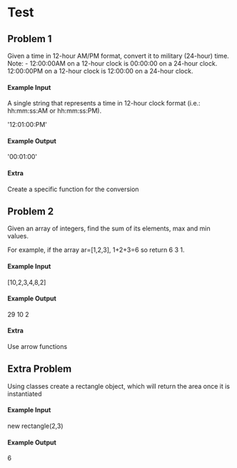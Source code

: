 # Test
## Problem 1
Given a time in 12-hour AM/PM format, convert it to military (24-hour) time.
Note: - 12:00:00AM on a 12-hour clock is 00:00:00 on a 24-hour clock. 
12:00:00PM on a 12-hour clock is 12:00:00 on a 24-hour clock.
#### Example Input
A single string that represents a time in 12-hour clock format (i.e.: hh:mm:ss:AM or hh:mm:ss:PM).

'12:01:00:PM'
#### Example Output
'00:01:00'
#### Extra
Create a specific function for the conversion

## Problem 2
Given an array of integers, find the sum of its elements, max and min values.

For example, if the array ar=[1,2,3], 1+2+3=6 so return 6 3 1.

#### Example Input
[10,2,3,4,8,2]
#### Example Output
29 10 2
#### Extra
Use arrow functions

## Extra Problem
Using classes create a rectangle object, which will return the area once it is instantiated
#### Example Input
new rectangle(2,3)
#### Example Output
6
